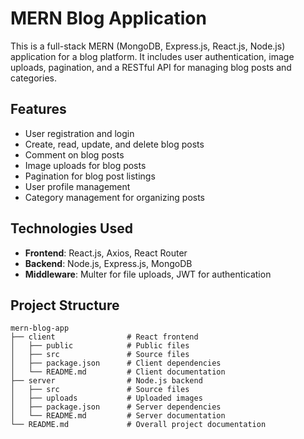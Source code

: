 # MERN Blog Application

This is a full-stack MERN (MongoDB, Express.js, React.js, Node.js) application for a blog platform. It includes user authentication, image uploads, pagination, and a RESTful API for managing blog posts and categories.

## Features

- User registration and login
- Create, read, update, and delete blog posts
- Comment on blog posts
- Image uploads for blog posts
- Pagination for blog post listings
- User profile management
- Category management for organizing posts

## Technologies Used

- **Frontend**: React.js, Axios, React Router
- **Backend**: Node.js, Express.js, MongoDB
- **Middleware**: Multer for file uploads, JWT for authentication

## Project Structure

```
mern-blog-app
├── client                # React frontend
│   ├── public            # Public files
│   ├── src               # Source files
│   ├── package.json      # Client dependencies
│   └── README.md         # Client documentation
├── server                # Node.js backend
│   ├── src               # Source files
│   ├── uploads           # Uploaded images
│   ├── package.json      # Server dependencies
│   └── README.md         # Server documentation
└── README.md             # Overall project documentation
```
